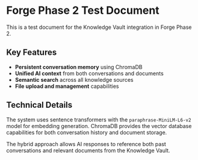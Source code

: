 # Forge Phase 2 Test Document

This is a test document for the Knowledge Vault integration in Forge Phase 2.

## Key Features

- **Persistent conversation memory** using ChromaDB
- **Unified AI context** from both conversations and documents
- **Semantic search** across all knowledge sources
- **File upload and management** capabilities

## Technical Details

The system uses sentence transformers with the `paraphrase-MiniLM-L6-v2` model for embedding generation. ChromaDB provides the vector database capabilities for both conversation history and document storage.

The hybrid approach allows AI responses to reference both past conversations and relevant documents from the Knowledge Vault.